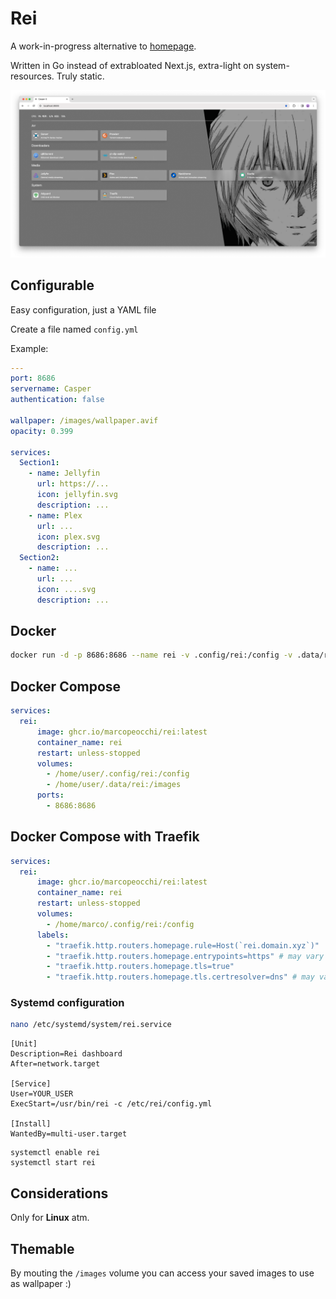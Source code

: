 # Rei

A work-in-progress alternative to [homepage](https://github.com/gethomepage/homepage).

Written in Go instead of extrabloated Next.js, extra-light on system-resources. Truly static.

![image](image.png)

## Configurable

Easy configuration, just a YAML file

Create a file named `config.yml`

Example:
```yaml
---
port: 8686
servername: Casper
authentication: false

wallpaper: /images/wallpaper.avif
opacity: 0.399

services:
  Section1: 
    - name: Jellyfin
      url: https://...
      icon: jellyfin.svg
      description: ...
    - name: Plex
      url: ...
      icon: plex.svg
      description: ...
  Section2: 
    - name: ...
      url: ...
      icon: ....svg
      description: ...
```

## Docker
```sh
docker run -d -p 8686:8686 --name rei -v .config/rei:/config -v .data/rei:/images ghcr.io/marcopeocchi/rei:latest
```

## Docker Compose
```yaml
services:
  rei:
      image: ghcr.io/marcopeocchi/rei:latest
      container_name: rei
      restart: unless-stopped
      volumes:
        - /home/user/.config/rei:/config
        - /home/user/.data/rei:/images
      ports:
        - 8686:8686
```

## Docker Compose with Traefik
```yaml
services:
  rei:
      image: ghcr.io/marcopeocchi/rei:latest
      container_name: rei
      restart: unless-stopped
      volumes:
        - /home/marco/.config/rei:/config
      labels:
        - "traefik.http.routers.homepage.rule=Host(`rei.domain.xyz`)"
        - "traefik.http.routers.homepage.entrypoints=https" # may vary with your config
        - "traefik.http.routers.homepage.tls=true"
        - "traefik.http.routers.homepage.tls.certresolver=dns" # may vary with your config
```

### Systemd configuration

```sh
nano /etc/systemd/system/rei.service
```

```
[Unit]
Description=Rei dashboard
After=network.target

[Service]
User=YOUR_USER
ExecStart=/usr/bin/rei -c /etc/rei/config.yml

[Install]
WantedBy=multi-user.target
```

```
systemctl enable rei
systemctl start rei
```

## Considerations

Only for **Linux** atm.

## Themable

By mouting the `/images` volume you can access your saved images to use as wallpaper :)
